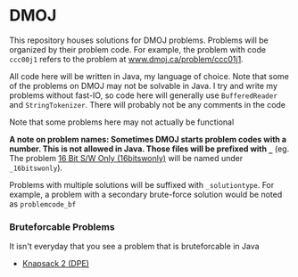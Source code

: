# DMOJ

This repository houses solutions for DMOJ problems. Problems will be organized by their problem code. For example, the problem with code `ccc00j1`
refers to the problem at www.dmoj.ca/problem/ccc01j1.

All code here will be written in Java, my language of choice. Note that some of the problems on DMOJ may not be solvable in Java. I try and write my problems without fast-IO, so code here will generally use `BufferedReader` and `StringTokenizer`. There will probably not be any comments in the code

Note that some problems here may not actually be functional

**A note on problem names:
  Sometimes DMOJ starts problem codes with a number. This is not allowed in Java. Those files will be prefixed with `_`**
  (eg. The problem [16 Bit S/W Only (16bitswonly)](http://www.dmoj.ca/problem/16bitswonly) will be named under `_16bitswonly`).
  
  Problems with multiple solutions will be suffixed with `_solutiontype`. For example, a problem with a secondary brute-force solution would be noted as `problemcode_bf`

### Bruteforcable Problems

It isn't everyday that you see a problem that is bruteforcable in Java

  - [Knapsack 2 (DPE)](http://www.dmoj.ca/problem/dpe)
    
  
